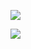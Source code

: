 ![](https://moonstarimg.oss-cn-hangzhou.aliyuncs.com/picgo_img/20210805102238.png)



![](https://moonstarimg.oss-cn-hangzhou.aliyuncs.com/picgo_img/20210805104301.png)



